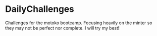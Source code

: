 # DailyChallenges

Challenges for the motoko bootcamp.
Focusing heavily on the minter so they may not be perfect nor complete. I will try my best!
